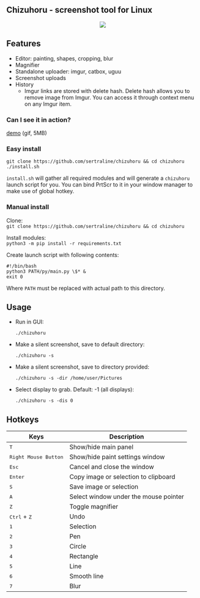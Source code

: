 ## Chizuhoru - screenshot tool for Linux  

<p align="center">
  <img src="https://i.imgur.com/2zakpIg.png" />
</p>

## Features
- Editor: painting, shapes, cropping, blur
- Magnifier
- Standalone uploader: imgur, catbox, uguu
- Screenshot uploads
- History
  - Imgur links are stored with delete hash. Delete hash allows you to remove image from Imgur. You can access it through context menu on any Imgur item.

### Can I see it in action?
[demo](https://i.imgur.com/1PC34J5.gif?raw=True) (gif, 5MB)

### Easy install  

```
git clone https://github.com/sertraline/chizuhoru && cd chizuhoru
./install.sh
```

`install.sh` will gather all required modules and will generate a `chizuhoru` launch script for you. You can bind PrtScr to it in your window manager to make use of global hotkey.

### Manual install  

Clone:  
`git clone https://github.com/sertraline/chizuhoru && cd chizuhoru`  

Install modules:  
`python3 -m pip install -r requirements.txt`  

Create launch script with following contents:
```
#!/bin/bash
python3 PATH/py/main.py \$* &
exit 0
```
Where `PATH` must be replaced with actual path to this directory.  

## Usage
 
- Run in GUI:
    ```shell
    ./chizuhoru
    ```   
- Make a silent screenshot, save to default directory:
    ```shell
    ./chizuhoru -s
    ```  
- Make a silent screenshot, save to directory provided:
    ```shell
    ./chizuhoru -s -dir /home/user/Pictures
    ```  
- Select display to grab. Default: -1 (all displays):
    ```shell
    ./chizuhoru -s -dis 0
    ```  
 
## Hotkeys

|  Keys                                                  |  Description                          |
|---                                                     |---                                    |
| <kbd>T</kbd>                                           | Show/hide main panel                  |
| <kbd>Right Mouse Button</kbd>                          | Show/hide paint settings window       |
| <kbd>Esc</kbd>                                         | Cancel and close the window           |
| <kbd>Enter</kbd>                                       | Copy image or selection to clipboard  |
| <kbd>S</kbd>                                           | Save image or selection               |
| <kbd>A</kbd>                                           | Select window under the mouse pointer |
| <kbd>Z</kbd>                                           | Toggle magnifier                      |
| <kbd>Ctrl</kbd> + <kbd>Z</kbd>                         | Undo                                  |
| <kbd>1</kbd>                                           | Selection                             |
| <kbd>2</kbd>                                           | Pen                                   |
| <kbd>3</kbd>                                           | Circle                                |
| <kbd>4</kbd>                                           | Rectangle                             |
| <kbd>5</kbd>                                           | Line                                  |
| <kbd>6</kbd>                                           | Smooth line                           |
| <kbd>7</kbd>                                           | Blur                                  |
